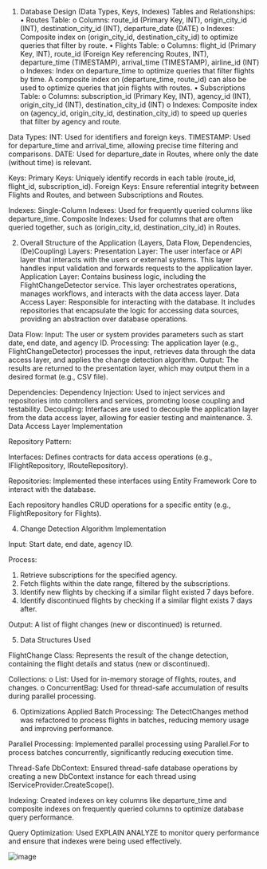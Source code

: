 1. Database Design (Data Types, Keys, Indexes)
Tables and Relationships:
•	Routes Table:
o	Columns: route_id (Primary Key, INT), origin_city_id (INT), destination_city_id (INT), departure_date (DATE)
o	Indexes: Composite index on (origin_city_id, destination_city_id) to optimize queries that filter by route.
•	Flights Table:
o	Columns: flight_id (Primary Key, INT), route_id (Foreign Key referencing Routes, INT), departure_time (TIMESTAMP), arrival_time (TIMESTAMP), airline_id (INT)
o	Indexes: 
Index on departure_time to optimize queries that filter flights by time. A composite index on (departure_time, route_id) can also be used to optimize queries that join flights with routes.
•	Subscriptions Table:
o	Columns: subscription_id (Primary Key, INT), agency_id (INT), origin_city_id (INT), destination_city_id (INT)
o	Indexes: Composite index on (agency_id, origin_city_id, destination_city_id) to speed up queries that filter by agency and route.

Data Types:
INT: Used for identifiers and foreign keys.
TIMESTAMP: Used for departure_time and arrival_time, allowing precise time filtering and comparisons.
DATE: Used for departure_date in Routes, where only the date (without time) is relevant.

Keys:
Primary Keys: Uniquely identify records in each table (route_id, flight_id, subscription_id).
Foreign Keys: Ensure referential integrity between Flights and Routes, and between Subscriptions and Routes.

Indexes:
Single-Column Indexes: Used for frequently queried columns like departure_time.
Composite Indexes: Used for columns that are often queried together, such as (origin_city_id, destination_city_id) in Routes.




2. Overall Structure of the Application (Layers, Data Flow, Dependencies, (De)Coupling)
Layers:
Presentation Layer: The user interface or API layer that interacts with the users or external systems. This layer handles input validation and forwards requests to the application layer.
Application Layer: Contains business logic, including the FlightChangeDetector service. This layer orchestrates operations, manages workflows, and interacts with the data access layer.
Data Access Layer: Responsible for interacting with the database. It includes repositories that encapsulate the logic for accessing data sources, providing an abstraction over database operations.

Data Flow:
Input: The user or system provides parameters such as start date, end date, and agency ID.
Processing: The application layer (e.g., FlightChangeDetector) processes the input, retrieves data through the data access layer, and applies the change detection algorithm.
Output: The results are returned to the presentation layer, which may output them in a desired format (e.g., CSV file).

Dependencies:
Dependency Injection: Used to inject services and repositories into controllers and services, promoting loose coupling and testability.
Decoupling: Interfaces are used to decouple the application layer from the data access layer, allowing for easier testing and maintenance.
3. Data Access Layer Implementation

Repository Pattern:

Interfaces: Defines contracts for data access operations (e.g., IFlightRepository, IRouteRepository).

Repositories: Implemented these interfaces using Entity Framework Core to interact with the database. 

Each repository handles CRUD operations for a specific entity (e.g., FlightRepository for Flights).






4. Change Detection Algorithm Implementation

Input: Start date, end date, agency ID.

Process:
1.	Retrieve subscriptions for the specified agency.
2.	Fetch flights within the date range, filtered by the subscriptions.
3.	Identify new flights by checking if a similar flight existed 7 days before.
4.	Identify discontinued flights by checking if a similar flight exists 7 days after.

Output: A list of flight changes (new or discontinued) is returned.
 
5. Data Structures Used

FlightChange Class: Represents the result of the change detection, containing the flight details and status (new or discontinued).

Collections:
o	List<T>: Used for in-memory storage of flights, routes, and changes.
o	ConcurrentBag<T>: Used for thread-safe accumulation of results during parallel processing.

6. Optimizations Applied
Batch Processing:
The DetectChanges method was refactored to process flights in batches, reducing memory usage and improving performance.

Parallel Processing:
Implemented parallel processing using Parallel.For to process batches concurrently, significantly reducing execution time.

Thread-Safe DbContext:
Ensured thread-safe database operations by creating a new DbContext instance for each thread using IServiceProvider.CreateScope().

Indexing:
Created indexes on key columns like departure_time and composite indexes on frequently queried columns to optimize database query performance.

Query Optimization:
Used EXPLAIN ANALYZE to monitor query performance and ensure that indexes were being used effectively.

![image](https://github.com/user-attachments/assets/f859f77d-de77-479c-8c76-928d5908be4c)
